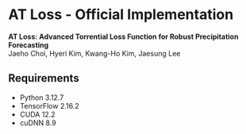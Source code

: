 # AT Loss - Official Implementation
**AT Loss: Advanced Torrential Loss Function for Robust Precipitation Forecasting**<br>
Jaeho Choi, Hyeri Kim, Kwang-Ho Kim, Jaesung Lee

## Requirements
- Python 3.12.7
- TensorFlow 2.16.2
- CUDA 12.2
- cuDNN 8.9
